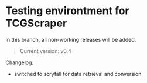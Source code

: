 # Testing environtment for TCGScraper
In this branch, all non-working releases will be added.
> Current version: v0.4

Changelog: 
- switched to scryfall for data retrieval and conversion
